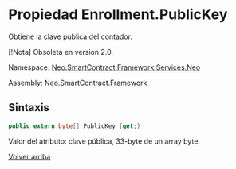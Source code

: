 # Propiedad Enrollment.PublicKey

Obtiene la clave publica del contador.

[!Nota] Obsoleta en version 2.0.

Namespace: [Neo.SmartContract.Framework.Services.Neo](../../neo.md)

Assembly: Neo.SmartContract.Framework

## Sintaxis

```c#
public extern byte[] PublicKey {get;}
```

Valor del atributo: clave pública, 33-byte de un array byte.



[Volver arriba](../Enrollment.md)
